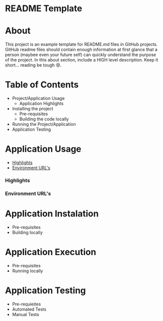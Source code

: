 # README Template

# About
This project is an example template for README.md files in GitHub projects. GitHub readme files should contain enough information at first glance that a person (maybee even your future self) can quickly understand the purpose of the project. In this about section, include a HIGH level description. Keep it short... reading be tough :cold_sweat:.

# Table of Contents
  * Project/Application Usage
    * Application Highlights
  * Installing the project
    * Pre-requisites
    * Building the code locally
  * Running the Project/Application
  * Application Testing
    
# Application Usage
  * [Highlights](#highlights)
  * [Environment URL's](#environment-url--s)

 ### Highlights
 ### Environment URL's

# Application Instalation
  * Pre-requisites
  * Building locally
    
# Application Execution
  * Pre-requisites
  * Running locally
    
# Application Testing
  * Pre-requieites
  * Automated Tests
  * Manual Tests
